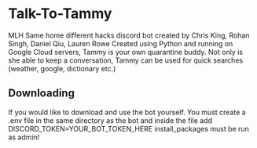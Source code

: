 # Talk-To-Tammy
MLH Same home different hacks discord bot created by Chris King, Rohan Singh, Daniel Qiu, Lauren Rowe
Created using Python and running on Google Cloud servers, Tammy is your own quarantine buddy. Not only is she able to keep a conversation,
Tammy can be used for quick searches (weather, google, dictionary etc.)

## Downloading
If you would like to download and use the bot yourself. You must create a .env file in the same directory as the bot and inside the file add DISCORD_TOKEN=YOUR_BOT_TOKEN_HERE
install_packages must be run as admin!